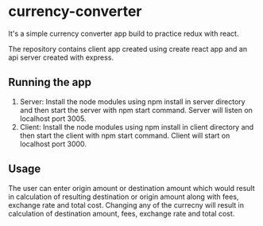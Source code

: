 # currency-converter

It's a simple currency converter app build to practice redux with react.

The repository contains client app created using create react app and an api server created with express.


## Running the app
1. Server: Install the node modules using npm install in server directory and then start the server with npm start command. Server will listen on localhost port 3005.
2. Client: Install the node modules using npm install in client directory and then start the client with npm start command. Client will start on localhost port 3000.

## Usage
The user can enter origin amount or destination amount which would result in calculation of resulting destination or origin amount along with fees, exchange rate and total cost.
Changing any of the currecny will result in calculation of destination amount, fees, exchange rate and total cost.

